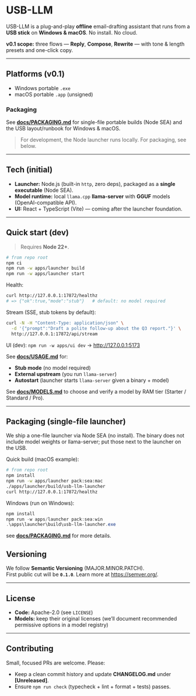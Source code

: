 # USB-LLM

USB-LLM is a plug-and-play **offline** email-drafting assistant that runs from a **USB stick** on **Windows & macOS**. No install. No cloud.

**v0.1 scope:** three flows — **Reply**, **Compose**, **Rewrite** — with tone & length presets and one-click copy.

---

## Platforms (v0.1)

- Windows portable `.exe`
- macOS portable `.app` (unsigned)

### Packaging

See **[docs/PACKAGING.md](docs/PACKAGING.md)** for single-file portable builds (Node SEA) and the USB layout/runbook for Windows & macOS.

> For development, the Node launcher runs locally. For packaging, see below.

---

## Tech (initial)

- **Launcher:** Node.js (built-in `http`, zero deps), packaged as a **single executable** (Node SEA).
- **Model runtime:** local `llama.cpp` **llama-server** with **GGUF** models (OpenAI-compatible API).
- **UI:** React + TypeScript (Vite) — coming after the launcher foundation.

---

## Quick start (dev)

> Requires **Node 22+**.

```bash
# from repo root
npm ci
npm run -w apps/launcher build
npm run -w apps/launcher start
```

Health:

```bash
curl http://127.0.0.1:17872/healthz
# => {"ok":true,"mode":"stub"}   # default: no model required
```

Stream (SSE, stub tokens by default):

```bash
curl -N -H "Content-Type: application/json" \
  -d '{"prompt":"Draft a polite follow-up about the Q3 report."}' \
  http://127.0.0.1:17872/api/stream
```

UI (dev): `npm run -w apps/ui dev` → <http://127.0.0.1:5173>

See **[docs/USAGE.md](docs/USAGE.md)** for:

- **Stub mode** (no model required)
- **External upstream** (you run `llama-server`)
- **Autostart** (launcher starts `llama-server` given a binary + model)

See **[docs/MODELS.md](docs/MODELS.md)** to choose and verify a model by RAM tier (Starter / Standard / Pro).

---

## Packaging (single-file launcher)

We ship a one-file launcher via Node SEA (no install). The binary does not include model weights or llama-server; put those next to the launcher on the USB.

Quick build (macOS example):

```bash
# from repo root
npm install
npm run -w apps/launcher pack:sea:mac
./apps/launcher/build/usb-llm-launcher
curl http://127.0.0.1:17872/healthz
```

Windows (run on Windows):

```powershell
npm install
npm run -w apps/launcher pack:sea:win
.\apps\launcher\build\usb-llm-launcher.exe
```

see **[docs/PACKAGING.md](docs/PACKAGING.md)** for more details.

## Versioning

We follow **Semantic Versioning** (MAJOR.MINOR.PATCH).  
First public cut will be **`0.1.0`**. Learn more at <https://semver.org/>.

---

## License

- **Code:** Apache-2.0 (see `LICENSE`)
- **Models:** keep their original licenses (we’ll document recommended permissive options in a model registry)

---

## Contributing

Small, focused PRs are welcome. Please:

- Keep a clean commit history and update **CHANGELOG.md** under **[Unreleased]**.
- Ensure `npm run check` (typecheck + lint + format + tests) passes.
